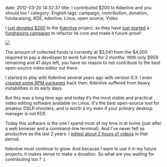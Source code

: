 date: 2012-03-20 14:32:37
title: I contributed $200 to Kdenlive and you should too !
category: English
tags: campaign, contribution, donation, fundaraising, KDE, kdenlive, Linux, open source, Video

I [just donated $200](https://twitter.com/#!/kdeldycke/status/182018605259567104) to the [Kdenlive](http://kdenlive.org) project, as they have [just started](http://kdenlive.org/users/ttill/kdenlive-fundraising-campaign) a [fundraising campaign](http://www.indiegogo.com/kdenlive-re) to refactor its core and make it future-proof:

[![](/static/uploads/2012/kdenlive-fundraising-campaign.png)](http://www.indiegogo.com/kdenlive-re)

The amount of collected funds is currently at $3,041 from the $4,000 required to pay a developer to work full-time for 2 months. With only $959 remaining and 41 days left, you have no reason to not contribute to the best open-source video editor out there.

I started to play with Kdenlive several years ago with version 0.3. I even [created some RPM packages](http://kevin.deldycke.com/2007/04/kdenlive-04-for-mandriva-20070/) back then. Kdenlive suffered from heavy instabilities in its early days.

But this was a long time ago and today it’s the most stable and practical video editing software available on Linux. It's the best open-source tool for amateur DSLR shooters, and is worth a try even if your primary desktop manager is not KDE.

Today this software is the one I spend most of my time in at home (just after a web browser and a command-line terminal). And I've never felt as productive as the last 2 years: I [edited about 2 hours of videos](http://www.youtube.com/playlist?list=PL003033C52FE5047D) in that period.

Kdenlive must continue to grow. And because I want to use it in my future projects, it makes sense to make a donation. So what are you waiting for contributing too ? :)
